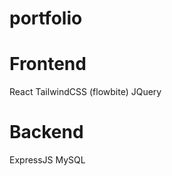 # portfolio

Frontend
==========

React
TailwindCSS (flowbite)
JQuery 

Backend
=========

ExpressJS
MySQL
